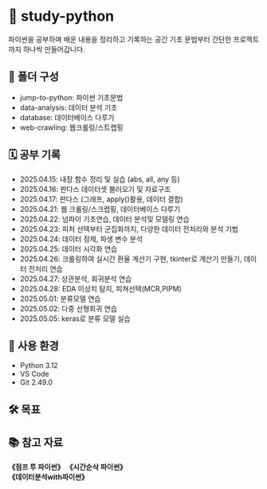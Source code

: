 # 📘 study-python

파이썬을 공부하며 배운 내용을 정리하고 기록하는 공간
기초 문법부터 간단한 프로젝트까지 하나씩 만들어갑니다.

## 📂 폴더 구성

- jump-to-python: 파이썬 기초문법
- data-analysis: 데이터 분석 기초
- database: 데이터베이스 다루기
- web-crawling: 웹크롤링/스트랩핑
  
## 🗓️ 공부 기록

- 2025.04.15: 내장 함수 정리 및 실습 (abs, all, any 등)
- 2025.04.16: 판다스 데이터셋 불러오기 및 자료구조
- 2025.04.17: 판다스 (그래프, apply()활용, 데이터 결합)
- 2025.04.21: 웹 크롤링/스크랩핑, 데이터베이스 다루기
- 2025.04.22: 넘파이 기초연습, 데이터 분석및 모델링 연습
- 2025.04.23: 피처 선택부터 군집화까지, 다양한 데이터 전처리와 분석 기법
- 2025.04.24: 데이터 정제, 파생 변수 분석
- 2025.04.25: 데이터 시각화 연습
- 2025.04.26: 크롤링하여 실시간 환율 계산기 구현, tkinter로 계산기 만들기, 데이터 전처리 연습
- 2025.04.27: 상관분석, 회귀분석 연습
- 2025.04.28: EDA 이상치 탐지, 피쳐선택(MCR,PIPM)
- 2025.05.01: 분류모델 연습
- 2025.05.02: 다중 선형회귀 연습
- 2025.05.05: keras로 분류 모델 실습
  
## 🧰 사용 환경

- Python 3.12
- VS Code
- Git 2.49.0
  
## 🛠️ 목표

## 📚 참고 자료

  **《점프 투 파이썬》**
  **《시간순삭 파이썬》**  
  **《데이터분석with파이썬》** 

